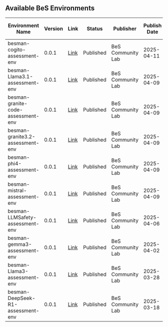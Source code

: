 ## Available BeS Environments

| Environment Name                 | Version | Link                                                                                       | Status    | Publisher            | Publish Date | Contributors | Last Update Date | Notes |
|----------------------------------|---------|-------------------------------------------------------------------------------------------|-----------|----------------------|--------------|--------------|------------------|-------|
| besman-cogito-assessment-env     | 0.0.1   | [Link](https://github.com/NeerajK007/besecure-ce-env-repo/tree/develop/cogito/0.0.1)                           | Published | BeS Community Lab    | 2025-04-11   |              | 2025-04-11       |       |
| besman-Llama3.1-assessment-env   | 0.0.1   | [Link](https://github.com/NeerajK007/besecure-ce-env-repo/tree/develop/Llama3.1/0.0.1)                        | Published | BeS Community Lab    | 2025-04-09   |              | 2025-04-09       |       |
| besman-granite-code-assessment-env | 0.0.1 | [Link](https://github.com/NeerajK007/besecure-ce-env-repo/tree/develop/granite-code/0.0.1)                    | Published | BeS Community Lab    | 2025-04-09   |              | 2025-04-09       |       |
| besman-granite3.2-assessment-env | 0.0.1   | [Link](https://github.com/NeerajK007/besecure-ce-env-repo/tree/develop/granite3.2/0.0.1)                      | Published | BeS Community Lab    | 2025-04-09   |              | 2025-04-09       |       |
| besman-phi4-assessment-env       | 0.0.1   | [Link](https://github.com/NeerajK007/besecure-ce-env-repo/tree/develop/phi4/0.0.1)                            | Published | BeS Community Lab    | 2025-04-09   |              | 2025-04-09       |       |
| besman-mistral-assessment-env    | 0.0.1   | [Link](https://github.com/NeerajK007/besecure-ce-env-repo/tree/develop/mistral/0.0.1)                         | Published | BeS Community Lab    | 2025-04-09   |              | 2025-04-09       |       |
| besman-LLMSafety-assessment-env  | 0.0.1   | [Link](https://github.com/NeerajK007/besecure-ce-env-repo/tree/develop/LLMSafety/0.0.1)                       | Published | BeS Community Lab    | 2025-04-06   |              | 2025-04-06       |       |
| besman-gemma3-assessment-env     | 0.0.1   | [Link](https://github.com/NeerajK007/besecure-ce-env-repo/tree/develop/gemma3/0.0.1)                          | Published | BeS Community Lab    | 2025-04-02   |              | 2025-04-02       |       |
| besman-Llama3-assessment-env     | 0.0.1   | [Link](https://github.com/NeerajK007/besecure-ce-env-repo/tree/develop/Llama3/0.0.1)                          | Published | BeS Community Lab    | 2025-03-28   |              | 2025-03-28       |       |
| besman-DeepSeek-R1-assessment-env | 0.0.1  | [Link](https://github.com/NeerajK007/besecure-ce-env-repo/tree/develop/DeepSeek-R1/0.0.1)                     | Published | BeS Community Lab    | 2025-03-18   |              | 2025-03-18       |       |